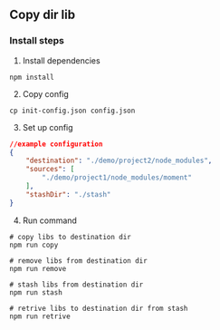 ## Copy dir lib

### Install steps

1. Install dependencies

```console
npm install
```

2. Copy config

```console
cp init-config.json config.json
```

3. Set up config

```json
//example configuration
{
    "destination": "./demo/project2/node_modules",
    "sources": [
        "./demo/project1/node_modules/moment"
    ],
    "stashDir": "./stash"
}

```
4. Run command
```console
# copy libs to destination dir
npm run copy

# remove libs from destination dir
npm run remove

# stash libs from destination dir
npm run stash

# retrive libs to destination dir from stash
npm run retrive
```
